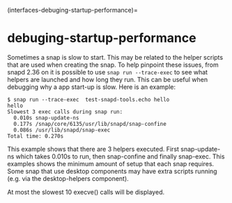 (interfaces-debuging-startup-performance)=
# debuging-startup-performance

Sometimes a snap is slow to start. This may be related to the helper scripts that are used when creating the snap. To help pinpoint these issues, from snapd 2.36 on it is possible to use `snap run --trace-exec` to see what helpers are launched and how long they run. This can be useful when debugging why a app start-up is slow. Here is an example:

```
$ snap run --trace-exec  test-snapd-tools.echo hello
hello
Slowest 3 exec calls during snap run:
  0.010s snap-update-ns
  0.177s /snap/core/6135/usr/lib/snapd/snap-confine
  0.086s /usr/lib/snapd/snap-exec
Total time: 0.270s
```

This example shows that there are 3 helpers executed. First snap-update-ns which takes 0.010s to run, then snap-confine and finally snap-exec. This examples shows the minimum amount of setup that each snap requires. Some snap that use desktop components may have extra scripts running (e.g. via the desktop-helpers component).

At most the slowest 10 execve() calls will be displayed.

